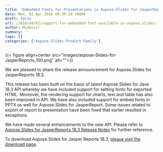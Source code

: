 ```yaml
---
title: 'Embedded Fonts for Presentations in Aspose.Slides for JasperReports'
date: Mon, 02 Apr 2018 09:30:20 +0000
draft: false
url: /2018/04/02/support-for-embedded-font-available-in-aspose.slides-for-jasperreports/
author: Mudassir
summary: ''
tags: []
categories: ['Aspose.Slides Product Family']
---
```




{{< figure align=center src="images/aspose-Slides-for-JasperReports_100.png" alt="">}}


We are pleased to share the release announcement for Aspose.Slides for JasperReports 18.3.

This release has been built on the basis of latest Aspose.Slides for Java 18.3 API whereby we have included support for setting fonts for exported HTML. Moreover, the rendering support for charts, text and table has also been improved in API. We have also included support for embed fonts in PPTX as well for Aspose.Slides for JasperReport. Some issues related to export of report to presentation have been fixed that earlier resulted in exceptions.

We have made several enhancements to the new API. Please refer to [Aspose.Slides for JasperReports 18.3 Release Notes][1] for further reference.

To download Aspose.Slides for Jasper Reports 18.3, [please visit the download page][2].




[1]: https://docs.aspose.com/display/slidesjasperreports/Aspose.Slides+for+Jasper+Reports+18.3+Release+Notes
[2]: http://downloads.aspose.com/slides/jasperreport




